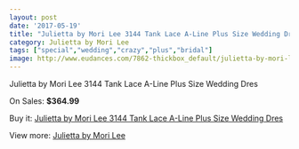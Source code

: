 ```yaml
---
layout: post
date: '2017-05-19'
title: "Julietta by Mori Lee 3144 Tank Lace A-Line Plus Size Wedding Dres"
category: Julietta by Mori Lee
tags: ["special","wedding","crazy","plus","bridal"]
image: http://www.eudances.com/7862-thickbox_default/julietta-by-mori-lee-3144-tank-lace-a-line-plus-size-wedding-dres.jpg
---
```

Julietta by Mori Lee 3144 Tank Lace A-Line Plus Size Wedding Dres

On Sales: **$364.99**
<a href="https://www.eudances.com/en/julietta-by-mori-lee/2768-julietta-by-mori-lee-3144-tank-lace-a-line-plus-size-wedding-dres.html"><amp-img layout="responsive" width="600" height="600" src="//www.eudances.com/7862-thickbox_default/julietta-by-mori-lee-3144-tank-lace-a-line-plus-size-wedding-dres.jpg" alt="Julietta by Mori Lee 3144 Tank Lace A-Line Plus Size Wedding Dres 0" /></a>
<a href="https://www.eudances.com/en/julietta-by-mori-lee/2768-julietta-by-mori-lee-3144-tank-lace-a-line-plus-size-wedding-dres.html"><amp-img layout="responsive" width="600" height="600" src="//www.eudances.com/7866-thickbox_default/julietta-by-mori-lee-3144-tank-lace-a-line-plus-size-wedding-dres.jpg" alt="Julietta by Mori Lee 3144 Tank Lace A-Line Plus Size Wedding Dres 1" /></a>
<a href="https://www.eudances.com/en/julietta-by-mori-lee/2768-julietta-by-mori-lee-3144-tank-lace-a-line-plus-size-wedding-dres.html"><amp-img layout="responsive" width="600" height="600" src="//www.eudances.com/7865-thickbox_default/julietta-by-mori-lee-3144-tank-lace-a-line-plus-size-wedding-dres.jpg" alt="Julietta by Mori Lee 3144 Tank Lace A-Line Plus Size Wedding Dres 2" /></a>
<a href="https://www.eudances.com/en/julietta-by-mori-lee/2768-julietta-by-mori-lee-3144-tank-lace-a-line-plus-size-wedding-dres.html"><amp-img layout="responsive" width="600" height="600" src="//www.eudances.com/7864-thickbox_default/julietta-by-mori-lee-3144-tank-lace-a-line-plus-size-wedding-dres.jpg" alt="Julietta by Mori Lee 3144 Tank Lace A-Line Plus Size Wedding Dres 3" /></a>
<a href="https://www.eudances.com/en/julietta-by-mori-lee/2768-julietta-by-mori-lee-3144-tank-lace-a-line-plus-size-wedding-dres.html"><amp-img layout="responsive" width="600" height="600" src="//www.eudances.com/7863-thickbox_default/julietta-by-mori-lee-3144-tank-lace-a-line-plus-size-wedding-dres.jpg" alt="Julietta by Mori Lee 3144 Tank Lace A-Line Plus Size Wedding Dres 4" /></a>

Buy it: [Julietta by Mori Lee 3144 Tank Lace A-Line Plus Size Wedding Dres](https://www.eudances.com/en/julietta-by-mori-lee/2768-julietta-by-mori-lee-3144-tank-lace-a-line-plus-size-wedding-dres.html "Julietta by Mori Lee 3144 Tank Lace A-Line Plus Size Wedding Dres")

View more: [Julietta by Mori Lee](https://www.eudances.com/en/43-julietta-by-mori-lee "Julietta by Mori Lee")